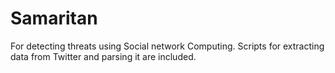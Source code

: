 # Samaritan
For detecting threats using Social network Computing. 
Scripts for extracting data from Twitter and parsing it are included.
